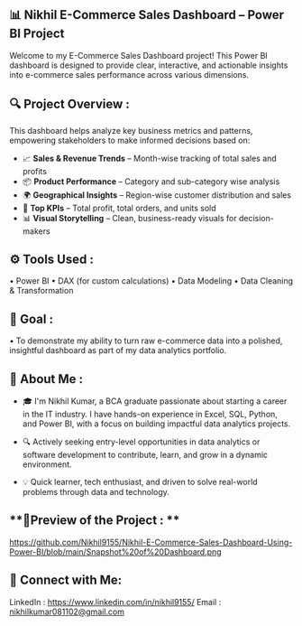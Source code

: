 ## **📊 Nikhil E-Commerce Sales Dashboard – Power BI Project**

Welcome to my E-Commerce Sales Dashboard project! This Power BI dashboard is designed to provide clear, interactive, and actionable insights into e-commerce sales performance across various dimensions.

## **🔍 Project Overview :** 

This dashboard helps analyze key business metrics and patterns, empowering stakeholders to make informed decisions based on:

- 📈 **Sales & Revenue Trends** – Month-wise tracking of total sales and profits
- 📦 **Product Performance** – Category and sub-category wise analysis
- 🌍 **Geographical Insights** – Region-wise customer distribution and sales
- 🎯 **Top KPIs** – Total profit, total orders, and units sold
- 📊 **Visual Storytelling** – Clean, business-ready visuals for decision-makers

## **⚙️ Tools Used :** 

• Power BI
• DAX (for custom calculations)
• Data Modeling
• Data Cleaning & Transformation

## **📌 Goal :**
• To demonstrate my ability to turn raw e-commerce data into a polished, insightful dashboard as part of my data analytics portfolio.

## **👋 About Me :**

- 🎓 I'm Nikhil Kumar, a BCA graduate passionate about starting a career in the IT industry. I have hands-on experience in Excel, SQL, Python, and Power BI, with a focus on building impactful data analytics projects.
  
- 🔍 Actively seeking entry-level opportunities in data analytics or software development to contribute, learn, and grow in a dynamic environment.
  
- 💡 Quick learner, tech enthusiast, and driven to solve real-world problems through data and technology.

## **🎦Preview of the Project : **
https://github.com/Nikhil9155/Nikhil-E-Commerce-Sales-Dashboard-Using-Power-BI/blob/main/Snapshot%20of%20Dashboard.png

## 🔗 Connect with Me:

LinkedIn : https://www.linkedin.com/in/nikhil9155/
Email : nikhilkumar081102@gmail.com
